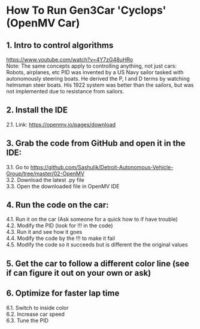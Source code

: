 # How To Run Gen3Car 'Cyclops' (OpenMV Car)

## 1. Intro to control algorithms
https://www.youtube.com/watch?v=4Y7zG48uHRo <br />
Note: The same concepts apply to controlling anything, not just cars: Robots, airplanes, etc
PID was invented by a US Navy sailor tasked with autonomously steering boats. He derived the P, I and D terms by watching helmsman steer boats. His 1922 system was better than the sailors, but was not implemented due to resistance from sailors.

## 2. Install the IDE
2.1. Link: https://openmv.io/pages/download 

## 3. Grab the code from GitHub and open it in the IDE:  <br /> 
3.1. Go to https://github.com/Sashulik/Detroit-Autonomous-Vehicle-Group/tree/master/02-OpenMV <br />
3.2. Download the latest .py file <br /> 
3.3. Open the downloaded file in OpenMV IDE

## 4. Run the code on the car:
4.1. Run it on the car (Ask someone for a quick how to if have trouble) <br />
4.2. Modify the PID (look for !!! in the code) <br />
4.3. Run it and see how it goes <br />
4.4. Modify the code by the !!! to make it fail <br />
4.5. Modify the code so it succeeds but is different the the original values

## 5. Get the car to follow a different color line (see if can figure it out on your own or ask)

## 6. Optimize for faster lap time <br />
6.1. Switch to inside color <br />
6.2. Increase car speed <br />
6.3. Tune the PID

